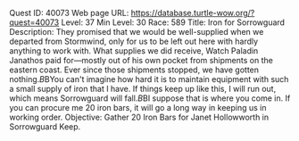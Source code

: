 Quest ID: 40073
Web page URL: https://database.turtle-wow.org/?quest=40073
Level: 37
Min Level: 30
Race: 589
Title: Iron for Sorrowguard
Description: They promised that we would be well-supplied when we departed from Stormwind, only for us to be left out here with hardly anything to work with. What supplies we did receive, Watch Paladin Janathos paid for—mostly out of his own pocket from shipments on the eastern coast. Ever since those shipments stopped, we have gotten nothing.$B$BYou can't imagine how hard it is to maintain equipment with such a small supply of iron that I have. If things keep up like this, I will run out, which means Sorrowguard will fall.$B$BI suppose that is where you come in. If you can procure me 20 iron bars, it will go a long way in keeping us in working order.
Objective: Gather 20 Iron Bars for Janet Hollowworth in Sorrowguard Keep.
